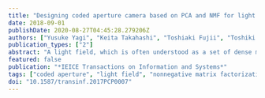 ```yaml
---
title: "Designing coded aperture camera based on PCA and NMF for light field acquisition"
date: 2018-09-01
publishDate: 2020-08-27T04:45:28.279206Z
authors: ["Yusuke Yagi", "Keita Takahashi", "Toshiaki Fujii", "Toshiki Sonoda", "Hajime Nagahara"]
publication_types: ["2"]
abstract: "A light field, which is often understood as a set of dense multi-view images, has been utilized in various 2D/3D applications. Efficient light field acquisition using a coded aperture camera is the target problem considered in this paper. Specifically, the entire light field, which consists of many images, should be reconstructed from only a few images that are captured through different aperture patterns. In previous work, this problem has often been discussed from the context of compressed sensing (CS), where sparse representations on a pre-trained dictionary or basis are explored to reconstruct the light field. In contrast, we formulated this problem from the perspective of principal component analysis (PCA) and non-negative matrix factorization (NMF), where only a small number of basis vectors are selected in advance based on the analysis of the training dataset. From this formulation, we derived optimal non-negative aperture patterns and a straight-forward reconstruction algorithm. Even though our method is based on conventional techniques, it has proven to be more accurate and much faster than a state-of-the-art CS-based method."
featured: false
publication: "*IEICE Transactions on Information and Systems*"
tags: ["coded aperture", "light field", "nonnegative matrix factorization", "principal component analysis"]
doi: "10.1587/transinf.2017PCP0007"
---
```


